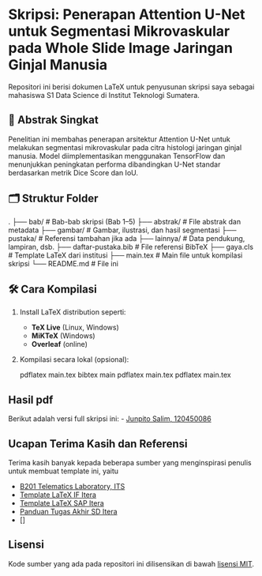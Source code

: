 # Skripsi: Penerapan Attention U-Net untuk Segmentasi Mikrovaskular pada Whole Slide Image Jaringan Ginjal Manusia

Repositori ini berisi dokumen LaTeX untuk penyusunan skripsi saya sebagai mahasiswa S1 Data Science di Institut Teknologi Sumatera.

## 📌 Abstrak Singkat
Penelitian ini membahas penerapan arsitektur Attention U-Net untuk melakukan segmentasi mikrovaskular pada citra histologi jaringan ginjal manusia. Model diimplementasikan menggunakan TensorFlow dan menunjukkan peningkatan performa dibandingkan U-Net standar berdasarkan metrik Dice Score dan IoU.

## 🗂️ Struktur Folder
.
├── bab/ # Bab-bab skripsi (Bab 1–5)
├── abstrak/ # File abstrak dan metadata
├── gambar/ # Gambar, ilustrasi, dan hasil segmentasi
├── pustaka/ # Referensi tambahan jika ada
├── lainnya/ # Data pendukung, lampiran, dsb.
├── daftar-pustaka.bib # File referensi BibTeX
├── gaya.cls # Template LaTeX dari institusi
├── main.tex # Main file untuk kompilasi skripsi
└── README.md # File ini

## 🛠️ Cara Kompilasi

1. Install LaTeX distribution seperti:
   - **TeX Live** (Linux, Windows)
   - **MiKTeX** (Windows)
   - **Overleaf** (online)

2. Kompilasi secara lokal (opsional):
   
   pdflatex main.tex
   bibtex main
   pdflatex main.tex
   pdflatex main.tex

## Hasil pdf
Berikut adalah versi full skripsi ini: - [Junpito Salim, 120450086](https://zenodo.org/records/15487180?token=eyJhbGciOiJIUzUxMiJ9.eyJpZCI6ImY5NjE1ODQ4LWZkZmQtNDc4My1iZjk1LTlmZGEzYTY0MTgwZiIsImRhdGEiOnt9LCJyYW5kb20iOiJhZjA0YTMwZGU4YzhmOGEwOTU1YThiYTIyZTIyMDA2ZCJ9.-wjVCnYH_ljwnXciOvTnW1rwEjSDrSSPH76eZTvfbi_lWaHusDgcm3Swlwpm8-TjfGXQgaDznf-E-_D2zcdXiQ)

## Ucapan Terima Kasih dan Referensi

Terima kasih banyak kepada beberapa sumber yang menginspirasi penulis untuk membuat template ini, yaitu

- [B201 Telematics Laboratory, ITS](https://github.com/b201lab/template-buku-ta-its)
- [Template LaTeX IF Itera](https://github.com/josestg/Latex-TA-IF-ITERA)
- [Template LaTeX SAP Itera](https://www.overleaf.com/project/6163a7c46c2d4fec909aa54f)
- [Panduan Tugas Akhir SD Itera](https://sd.itera.ac.id/tugas-akhir/)
- []
## Lisensi

Kode sumber yang ada pada repositori ini dilisensikan di bawah [lisensi MIT](./LICENSE).